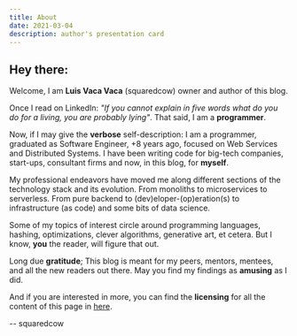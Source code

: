 ```yaml
---
title: About
date: 2021-03-04
description: author's presentation card
---
```


## Hey there:
Welcome, I am **Luis Vaca Vaca** (squaredcow) owner and author of this blog.

Once I read on LinkedIn: _"If you cannot explain in five words what do you do for a living, you are probably lying"_. That said, I am a **programmer**. 

Now, if I may give the **verbose** self-description: I am a programmer, graduated as 
Software Engineer, +8 years ago, focused on Web Services and Distributed Systems. 
I have been writing code for big-tech companies, start-ups, consultant firms 
and now, in this blog, for **myself**.

My professional endeavors have moved me along different sections of the technology
stack and its evolution. From monoliths to microservices to serverless. From pure 
backend to (dev)eloper-(op)eration(s) to infrastructure (as code) and some bits 
of data science.

Some of my topics of interest circle around programming languages, hashing, 
optimizations, clever algorithms, generative art, et cetera. But I know, **you** the reader, will figure that out.

Long due **gratitude**; This blog is meant for my peers, mentors, mentees, and all the new readers out there. May you find my findings as **amusing** as I did. 

And if you are interested in more, you can find the **licensing** for all the content 
of this page in [here](https://squaredcow.dev/license).

-- squaredcow
